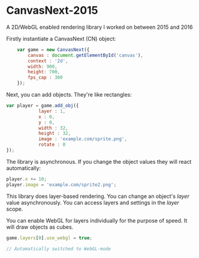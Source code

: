 # CanvasNext-2015
A 2D/WebGL enabled rendering library I worked on between 2015 and 2016

Firstly instantiate a CanvasNext (CN) object:

```javascript
    var game = new CanvasNext({
        canvas : document.getElementById('canvas'),
        context : '2d',
        width: 900,
        height: 700,
        fps_cap : 300
    });
```

Next, you can add objects. They're like rectangles:

```javascript
var player = game.add_obj({
            layer : 1,
            x : 0,
            y : 0,
            width : 32,
            height : 32,
            image : 'example.com/sprite.png',
            rotate : 0
});
```

The library is asynchronous. If you change the object values they will react automatically:

```javascript
player.x += 10;
player.image = 'example.com/sprite2.png';
```

This library does layer-based rendering. You can change an object's *layer* value asynchronously. You can access layers and settings in the *layer* scope. 

You can enable WebGL for layers individually for the purpose of speed. It will draw objects as cubes.

```javascript
game.layers[0].use_webgl = true;

// Automatically switched to WebGL-mode
```
